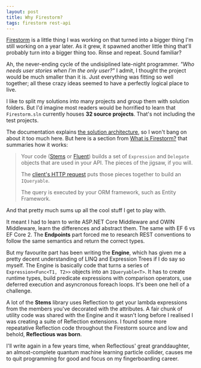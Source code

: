 ```yaml
---
layout: post
title: Why Firestorm?
tags: firestorm rest-api
---
```


[Firestorm](https://github.com/connellw/Firestorm) is a little thing I was working on that turned into a bigger thing I'm still working on a year later. As it grew, it spawned another little thing that'll probably turn into a bigger thing too. Rinse and repeat. Sound familiar?

Ah, the never-ending cycle of the undisiplined late-night programmer. *"Who needs user stories when I'm the only user?"* I admit, I thought the project would be much smaller than it is. Just everything was fitting so well together; all these crazy ideas seemed to have a perfectly logical place to live.

I like to split my solutions into many projects and group them with solution folders. But I'd imagine most readers would be horrified to learn that `Firestorm.sln` currently houses **32 source projects**. That's not including the test projects.

The documentation explains [the solution architecture](http://firestorm.readthedocs.io/en/latest/contrib/solution-architecture/), so I won't bang on about it too much here. But here is a section from [What is Firestorm?](http://firestorm.readthedocs.io/en/latest/intro/what-is-firestorm/) that summaries how it works:

> Your code ([Stems](http://firestorm.readthedocs.io/en/latest/stems/stems-intro.md) or [Fluent](http://firestorm.readthedocs.io/en/latest/fluent/fluent-intro.md)) builds a set of `Expression` and `Delegate` objects that are used in your API. The pieces of the jigsaw, if you will.
> 
> The [client's HTTP request](http://firestorm.readthedocs.io/en/latest/endpoints/basic-requests.md) puts those pieces together to build an `IQueryable`.
> 
> The query is executed by your ORM framework, such as Entity Framework.

And that pretty much sums up all the cool stuff I get to play with.

It meant I had to learn to write ASP.NET Core Middleware and OWIN Middleware, learn the differences and abstract them. The same with EF 6 vs EF Core 2. The **Endpoints** part forced me to research REST conventions to follow the same semantics and return the correct types.

But my favourite part has been writing the **Engine**, which has given me a pretty decent understanding of LINQ and Expression Trees if I do say so myself. The Engine is basically code that turns a series of `Expression<Func<T1, T2>>` objects into an `IQueryable<T>`. It has to create runtime types, build predicate expressions with comparison operators, use deferred execution and asyncronous foreach loops. It's been one hell of a challenge.

A lot of the **Stems** library uses Reflection to get your lambda expressions from the members you've decorated with the attributes. A fair chunk of utility code was shared with the Engine and it wasn't long before I realised I was creating a suite of Reflection extensions. I found some more repeatative Reflection code throughout the Firestorm source and low and behold, **Reflectious was born**.

I'll write again in a few years time, when Reflectious' great granddaughter, an almost-complete quantum machine learning particle collider, causes me to quit programming for good and focus on my fingerboarding career.
